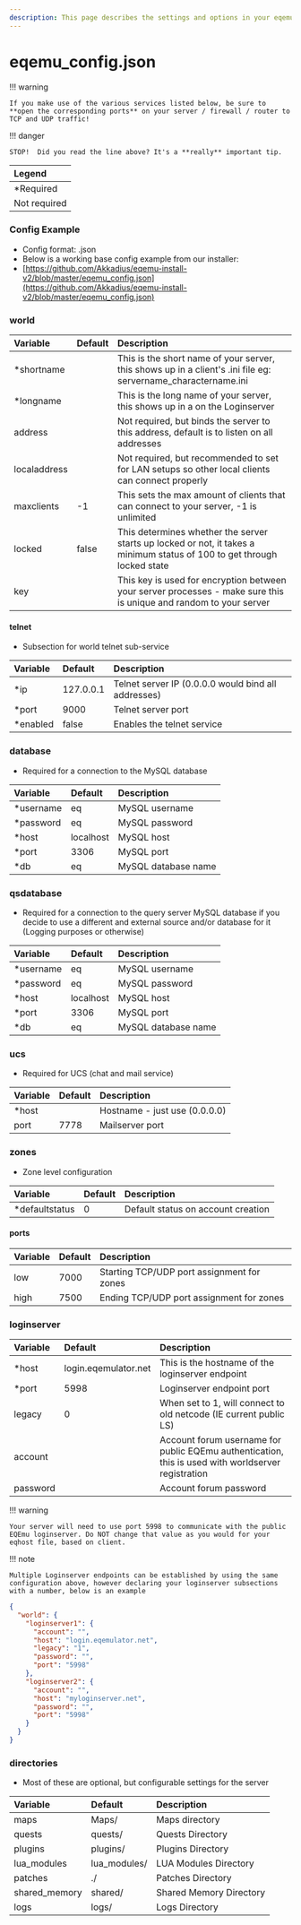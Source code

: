 ```yaml
---
description: This page describes the settings and options in your eqemu_config.json file.
---
```


# eqemu_config.json

!!! warning

    If you make use of the various services listed below, be sure to **open the corresponding ports** on your server / firewall / router to TCP and UDP traffic!

!!! danger

    STOP!  Did you read the line above? It's a **really** important tip.

| Legend       |
|:-------------|
| *Required    |
| Not required |

### Config Example

* Config format: .json
* Below is a working base config example from our installer:
* [https://github.com/Akkadius/eqemu-install-v2/blob/master/eqemu_config.json](https://github.com/Akkadius/eqemu-install-v2/blob/master/eqemu_config.json)

### world

| Variable     | Default | Description                                                                                                              |
|:-------------|:--------|:-------------------------------------------------------------------------------------------------------------------------|
| *shortname   |         | This is the short name of your server, this shows up in a client's .ini file eg: servername_charactername.ini            |
| *longname    |         | This is the long name of your server, this shows up in a on the Loginserver                                              |
| address      |         | Not required, but binds the server to this address, default is to listen on all addresses                                |
| localaddress |         | Not required, but recommended to set for LAN setups so other local clients can connect properly                          |
| maxclients   | -1      | This sets the max amount of clients that can connect to your server, -1 is unlimited                                     |
| locked       | false   | This determines whether the server starts up locked or not, it takes a minimum status of 100 to get through locked state |
| key          |         | This key is used for encryption between your server processes - make sure this is unique and random to your server       |

#### telnet

* Subsection for world telnet sub-service

| Variable | Default   | Description                                         |
|:---------|:----------|:----------------------------------------------------|
| *ip      | 127.0.0.1 | Telnet server IP (0.0.0.0 would bind all addresses) |
| *port    | 9000      | Telnet server port                                  |
| *enabled | false     | Enables the telnet service                          |

### database

* Required for a connection to the MySQL database

| Variable  | Default   | Description         |
|:----------|:----------|:--------------------|
| *username | eq        | MySQL username      |
| *password | eq        | MySQL password      |
| *host     | localhost | MySQL host          |
| *port     | 3306      | MySQL port          |
| *db       | eq        | MySQL database name |

### qsdatabase

* Required for a connection to the query server MySQL database if you decide to use a different and external source
  and/or database for it (Logging purposes or otherwise)

| Variable  | Default   | Description         |
|:----------|:----------|:--------------------|
| *username | eq        | MySQL username      |
| *password | eq        | MySQL password      |
| *host     | localhost | MySQL host          |
| *port     | 3306      | MySQL port          |
| *db       | eq        | MySQL database name |

### ucs

* Required for UCS (chat and mail service)

| Variable | Default | Description                   |
|:---------|:--------|:------------------------------|
| *host    |         | Hostname - just use (0.0.0.0) |
| port     | 7778    | Mailserver port               |

### zones

* Zone level configuration

| Variable       | Default | Description                        |
|:---------------|:--------|:-----------------------------------|
| *defaultstatus | 0       | Default status on account creation |

#### ports

| Variable | Default | Description                                |
|:---------|:--------|:-------------------------------------------|
| low      | 7000    | Starting TCP/UDP port assignment for zones |
| high     | 7500    | Ending TCP/UDP port assignment for zones   |

### loginserver

| Variable | Default              | Description                                                                                        |
|:---------|:---------------------|:---------------------------------------------------------------------------------------------------|
| *host    | login.eqemulator.net | This is the hostname of the loginserver endpoint                                                   |
| *port    | 5998                 | Loginserver endpoint port                                                                          |
| legacy   | 0                    | When set to 1, will connect to old netcode (IE current public LS)                                  |
| account  |                      | Account forum username for public EQEmu authentication, this is used with worldserver registration |
| password |                      | Account forum password                                                                             |

!!! warning

    Your server will need to use port 5998 to communicate with the public EQEmu loginserver. Do NOT change that value as you would for your eqhost file, based on client.

!!! note

    Multiple Loginserver endpoints can be established by using the same configuration above, however declaring your loginserver subsections with a number, below is an example

```json
{
  "world": {
    "loginserver1": {
      "account": "",
      "host": "login.eqemulator.net",
      "legacy": "1",
      "password": "",
      "port": "5998"
    },
    "loginserver2": {
      "account": "",
      "host": "myloginserver.net",
      "password": "",
      "port": "5998"
    }
  }
}
```

### directories

* Most of these are optional, but configurable settings for the server

| Variable      | Default      | Description             |
|:--------------|:-------------|:------------------------|
| maps          | Maps/        | Maps directory          |
| quests        | quests/      | Quests Directory        |
| plugins       | plugins/     | Plugins Directory       |
| lua_modules   | lua_modules/ | LUA Modules Directory   |
| patches       | ./           | Patches Directory       |
| shared_memory | shared/      | Shared Memory Directory |
| logs          | logs/        | Logs Directory          |

